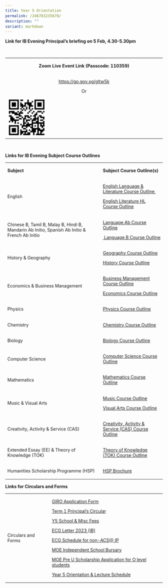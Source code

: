 ```yaml
---
title: Year 5 Orientation
permalink: /246783235678/
description: ""
variant: markdown
---
```

<p><strong>Link for IB Evening Principal’s briefing&nbsp;on 5 Feb, 4.30-5.30pm</strong></p>
<p>&nbsp;</p>
<table>
<tbody>
<tr>
<td rowspan="1" colspan="1">
<p style="text-align: center;"><strong>Zoom Live Event Link (Passcode: 110359)</strong></p>
</td>
</tr>
<tr>
<td rowspan="1" colspan="1">
<p style="text-align: center;"><a rel="noopener noreferrer nofollow" target="_blank" href="https://go.gov.sg/gltw5k">https://go.gov.sg/gltw5k</a></p>
<p style="text-align: center;">Or</p>
<div class="isomer-image-wrapper"><img height="auto" width="100%" alt="" src="/images/QR_code.png" style="width: 25%;"></div>
</td>
</tr>
</tbody>
</table>
<p>&nbsp;</p>
<p></p>
<p><strong>Links for IB Evening Subject Course Outlines</strong>
</p>
<p></p>
<table>
    <tbody>
        <tr>
            <td rowspan="1" colspan="1">
                <p><strong>Subject</strong>
                </p>
            </td>
            <td rowspan="1" colspan="1">
                <p><strong>Subject Course Outline(s)</strong>
                </p>
            </td>
        </tr>
        <tr>
            <td rowspan="1" colspan="1">
                <p>English</p>
            </td>
            <td rowspan="1" colspan="1">
                <p><a href="/files/IB%20Evening/Group_1_Language_and_Literature_Course_Outline_2024.pdf" rel="noopener noreferrer nofollow" target="_blank">English Language &amp; Literature Course Outline&nbsp;</a>
                </p>
                <p><a href="/files/IB%20Evening/Group_1_Literature_HL_Course_Outline_2024.pdf" rel="noopener noreferrer nofollow" target="_blank">English Literature HL Course Outline</a>
                </p>
                <p>
                </p>
            </td>
        </tr>
        <tr>
            <td rowspan="1" colspan="1">
                <p>Chinese B, Tamil B, Malay B, Hindi B, Mandarin Ab Initio, Spanish Ab Initio
                    &amp; French Ab Initio</p>
            </td>
            <td rowspan="1" colspan="1">
                <p><a href="/files/IB%20Evening/Group_2_Language_Ab_Initio_Course_Outline_2024.pdf" rel="noopener noreferrer nofollow" target="_blank">Language Ab Course Outline</a>
                </p>
                <p><a href="/files/IB%20Evening/Group_2_Language_B_Course_Outlines_2024.pdf" rel="noopener noreferrer nofollow" target="_blank">&nbsp;Language B Course Outline</a>
                </p>
            </td>
        </tr>
        <tr>
            <td rowspan="1" colspan="1">
                <p>History &amp; Geography</p>
            </td>
            <td rowspan="1" colspan="1">
                <p><a href="/files/IB%20Evening/Group_1_Literature_HL_Course_Outline_2024.pdf" rel="noopener noreferrer nofollow" target="_blank">Geography Course Outline</a>
                </p>
                <p><a href="/files/IB%20Evening/Group_1_Literature_HL_Course_Outline_2024.pdf" rel="noopener noreferrer nofollow" target="_blank">History Course Outline</a>
                </p>
            </td>
        </tr>
        <tr>
            <td rowspan="1" colspan="1">
                <p>Economics &amp; Business Management</p>
            </td>
            <td rowspan="1" colspan="1">
                <p><a href="/files/IB%20Evening/Group_1_Literature_HL_Course_Outline_2024.pdf" rel="noopener noreferrer nofollow" target="_blank">Business Management Course Outline</a>
                </p>
                <p><a href="/files/IB%20Evening/Group_1_Literature_HL_Course_Outline_2024.pdf" rel="noopener noreferrer nofollow" target="_blank">Economics Course Outline</a>
                </p>
            </td>
        </tr>
        <tr>
            <td rowspan="1" colspan="1">
                <p>Physics</p>
            </td>
            <td rowspan="1" colspan="1">
                <p><a href="/files/IB%20Evening/Group_1_Literature_HL_Course_Outline_2024.pdf" rel="noopener noreferrer nofollow" target="_blank">Physics Course Outline</a>
                </p>
            </td>
        </tr>
        <tr>
            <td rowspan="1" colspan="1">
                <p>Chemistry</p>
            </td>
            <td rowspan="1" colspan="1">
                <p><a href="/files/IB%20Evening/Group_1_Literature_HL_Course_Outline_2024.pdf" rel="noopener noreferrer nofollow" target="_blank">Chemistry Course Outline</a>
                </p>
            </td>
        </tr>
        <tr>
            <td rowspan="1" colspan="1">
                <p>Biology</p>
            </td>
            <td rowspan="1" colspan="1">
                <p><a href="/files/IB%20Evening/Group_1_Literature_HL_Course_Outline_2024.pdf" rel="noopener noreferrer nofollow" target="_blank">Biology Course Outline</a>
                </p>
            </td>
        </tr>
        <tr>
            <td rowspan="1" colspan="1">
                <p>Computer Science</p>
            </td>
            <td rowspan="1" colspan="1">
                <p><a href="/files/IB%20Evening/Group_1_Literature_HL_Course_Outline_2024.pdf" rel="noopener noreferrer nofollow" target="_blank">Computer Science Course Outline</a>
                </p>
            </td>
        </tr>
        <tr>
            <td rowspan="1" colspan="1">
                <p>Mathematics</p>
            </td>
            <td rowspan="1" colspan="1">
                <p><a href="/files/IB%20Evening/Group_1_Literature_HL_Course_Outline_2024.pdf" rel="noopener noreferrer nofollow" target="_blank">Mathematics Course Outline</a>
                </p>
            </td>
        </tr>
        <tr>
            <td rowspan="1" colspan="1">
                <p>Music &amp; Visual Arts</p>
            </td>
            <td rowspan="1" colspan="1">
                <p><a href="/files/IB%20Evening/Group_1_Literature_HL_Course_Outline_2024.pdf" rel="noopener noreferrer nofollow" target="_blank">Music Course Outline</a>
                </p>
                <p><a href="/files/IB%20Evening/Group_1_Literature_HL_Course_Outline_2024.pdf" rel="noopener noreferrer nofollow" target="_blank">Visual Arts Course Outline</a>
                </p>
            </td>
        </tr>
        <tr>
            <td rowspan="1" colspan="1">
                <p>Creativity, Activity &amp; Service (CAS)</p>
            </td>
            <td rowspan="1" colspan="1">
                <p><a href="/files/IB%20Evening/Group_1_Literature_HL_Course_Outline_2024.pdf" rel="noopener noreferrer nofollow" target="_blank">Creativity, Activity &amp; Service (CAS) Course Outline</a>
                </p>
            </td>
        </tr>
        <tr>
            <td rowspan="1" colspan="1">
                <p>Extended Essay (EE) &amp; Theory of Knowledge (TOK)</p>
            </td>
            <td rowspan="1" colspan="1">
                <p><a href="/files/IB%20Evening/Group_1_Literature_HL_Course_Outline_2024.pdf" rel="noopener noreferrer nofollow" target="_blank">Theory of Knowledge (TOK) Course Outline</a>
                </p>
            </td>
        </tr>
        <tr>
            <td rowspan="1" colspan="1">
                <p>Humanities Scholarship Programme (HSP)</p>
            </td>
            <td rowspan="1" colspan="1">
                <p><a href="/files/IB%20Evening/Group_1_Literature_HL_Course_Outline_2024.pdf" rel="noopener noreferrer nofollow" target="_blank">HSP Brochure</a>
                </p>
            </td>
        </tr>
    </tbody>
</table>
<p><strong>Links for Circulars and Forms</strong>
</p>
<table>
    <tbody>
        <tr>
            <td rowspan="1" colspan="1">
                <p>Circulars and Forms</p>
            </td>
            <td rowspan="1" colspan="1">
                <p><a href="/files/IB%20Evening/Group_1_Literature_HL_Course_Outline_2024.pdf" rel="noopener noreferrer nofollow" target="_blank">GIRO Application Form</a>
                </p>
                <p><a href="/files/IB%20Evening/Group_1_Literature_HL_Course_Outline_2024.pdf" rel="noopener noreferrer nofollow" target="_blank">Term 1 Principal’s Circular</a>
                </p>
                <p><a href="/files/IB%20Evening/Group_1_Literature_HL_Course_Outline_2024.pdf" rel="noopener noreferrer nofollow" target="_blank">Y5 School &amp; Misc Fees</a>
                </p>
                <p><a href="/files/IB%20Evening/Group_1_Literature_HL_Course_Outline_2024.pdf" rel="noopener noreferrer nofollow" target="_blank">ECG Letter 2023 (IB)</a>
                </p>
                <p><a href="/files/IB%20Evening/Group_1_Literature_HL_Course_Outline_2024.pdf" rel="noopener noreferrer nofollow" target="_blank">ECG Schedule for non-ACS(I) IP</a>
                </p>
                <p><a href="/files/IB%20Evening/Group_1_Literature_HL_Course_Outline_2024.pdff" rel="noopener noreferrer nofollow" target="_blank">MOE Independent School Bursary</a>
                </p>
                <p><a href="/files/IB%20Evening/Group_1_Literature_HL_Course_Outline_2024.pdf" rel="noopener noreferrer nofollow" target="_blank">MOE Pre U Scholarship Application for O level students</a>
                </p>
                <p><a href="/files/IB%20Evening/Group_1_Literature_HL_Course_Outline_2024.pdf" rel="noopener noreferrer nofollow" target="_blank">Year 5 Orientation &amp; Lecture Schedule</a>
                </p>
            </td>
        </tr>
    </tbody>
</table>
<p></p>